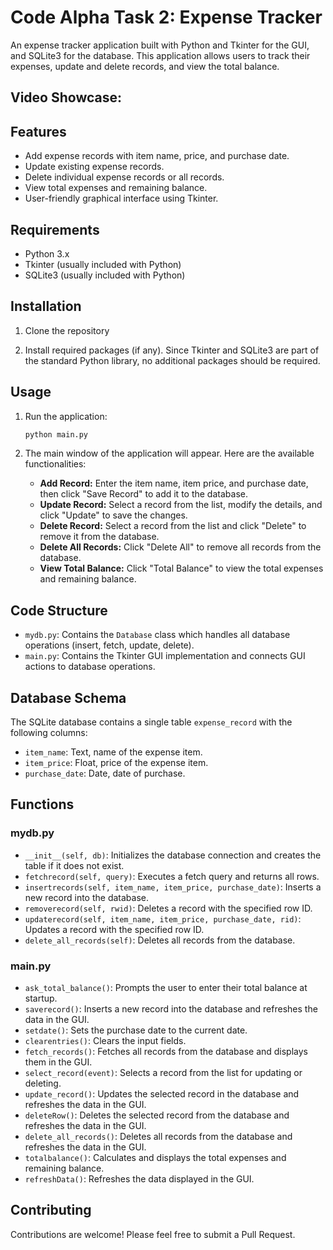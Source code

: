 # Code Alpha Task 2: Expense Tracker

An expense tracker application built with Python and Tkinter for the GUI, and SQLite3 for the database. This application allows users to track their expenses, update and delete records, and view the total balance.

## Video Showcase:

## Features

- Add expense records with item name, price, and purchase date.
- Update existing expense records.
- Delete individual expense records or all records.
- View total expenses and remaining balance.
- User-friendly graphical interface using Tkinter.

## Requirements

- Python 3.x
- Tkinter (usually included with Python)
- SQLite3 (usually included with Python)

## Installation

1. Clone the repository
   
2. Install required packages (if any). Since Tkinter and SQLite3 are part of the standard Python library, no additional packages should be required.

## Usage

1. Run the application:
    ```sh
    python main.py
    ```

2. The main window of the application will appear. Here are the available functionalities:

    - **Add Record:** Enter the item name, item price, and purchase date, then click "Save Record" to add it to the database.
    - **Update Record:** Select a record from the list, modify the details, and click "Update" to save the changes.
    - **Delete Record:** Select a record from the list and click "Delete" to remove it from the database.
    - **Delete All Records:** Click "Delete All" to remove all records from the database.
    - **View Total Balance:** Click "Total Balance" to view the total expenses and remaining balance.

## Code Structure

- `mydb.py`: Contains the `Database` class which handles all database operations (insert, fetch, update, delete).
- `main.py`: Contains the Tkinter GUI implementation and connects GUI actions to database operations.

## Database Schema

The SQLite database contains a single table `expense_record` with the following columns:

- `item_name`: Text, name of the expense item.
- `item_price`: Float, price of the expense item.
- `purchase_date`: Date, date of purchase.

## Functions

### mydb.py

- `__init__(self, db)`: Initializes the database connection and creates the table if it does not exist.
- `fetchrecord(self, query)`: Executes a fetch query and returns all rows.
- `insertrecords(self, item_name, item_price, purchase_date)`: Inserts a new record into the database.
- `removerecord(self, rwid)`: Deletes a record with the specified row ID.
- `updaterecord(self, item_name, item_price, purchase_date, rid)`: Updates a record with the specified row ID.
- `delete_all_records(self)`: Deletes all records from the database.

### main.py

- `ask_total_balance()`: Prompts the user to enter their total balance at startup.
- `saverecord()`: Inserts a new record into the database and refreshes the data in the GUI.
- `setdate()`: Sets the purchase date to the current date.
- `clearentries()`: Clears the input fields.
- `fetch_records()`: Fetches all records from the database and displays them in the GUI.
- `select_record(event)`: Selects a record from the list for updating or deleting.
- `update_record()`: Updates the selected record in the database and refreshes the data in the GUI.
- `deleteRow()`: Deletes the selected record from the database and refreshes the data in the GUI.
- `delete_all_records()`: Deletes all records from the database and refreshes the data in the GUI.
- `totalbalance()`: Calculates and displays the total expenses and remaining balance.
- `refreshData()`: Refreshes the data displayed in the GUI.

## Contributing

Contributions are welcome! Please feel free to submit a Pull Request.




